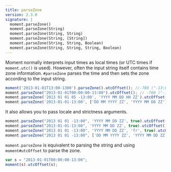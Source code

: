 ```yaml
---
title: parseZone
version: 2.3.0
signature: |
  moment.parseZone()
  moment.parseZone(String)
  moment.parseZone(String, String)
  moment.parseZone(String, [String])
  moment.parseZone(String, String, Boolean)
  moment.parseZone(String, String, String, Boolean)
---
```



Moment normally interprets input times as local times (or UTC times if `moment.utc()` is used). However, often the input string itself contains time zone information. `#parseZone` parses the time and then sets the zone according to the input string.

```javascript
moment('2013-01-01T13:00-1300').parseZone().utcOffset(); //-780 ("-13:00" in total minutes)
moment.parseZone("2013-01-01T00:00:00-13:00").utcOffset(); // -780 ("-13:00" in total minutes)
moment.parseZone('2013 01 01 05 -13:00', 'YYYY MM DD HH ZZ').utcOffset(); // -780  ("-13:00" in total minutes)
moment.parseZone('2013-01-01-13:00', ['DD MM YYYY ZZ', 'YYYY MM DD ZZ']).utcOffset(); // -780  ("-13:00" in total minutes);
```

It also allows you to pass locale and strictness arguments.

```javascript
moment.parseZone("2013 01 01 -13:00", 'YYYY MM DD ZZ', true).utcOffset(); // -780  ("-13:00" in total minutes)
moment.parseZone("2013-01-01-13:00", 'YYYY MM DD ZZ', true).utcOffset(); // NaN (doesn't pass the strictness check)
moment.parseZone("2013 01 01 -13:00", 'YYYY MM DD ZZ', 'fr', true).utcOffset(); // -780 (with locale and strictness argument)
moment.parseZone("2013 01 01 -13:00", ['DD MM YYYY ZZ', 'YYYY MM DD ZZ'], 'fr', true).utcOffset(); // -780 (with locale and strictness argument alongside an array of formats)
```

`moment.parseZone` is equivalent to parsing the string and using `moment#utcOffset` to parse the zone.

```javascript
var s = "2013-01-01T00:00:00-13:00";
moment(s).utcOffset(s);
```
